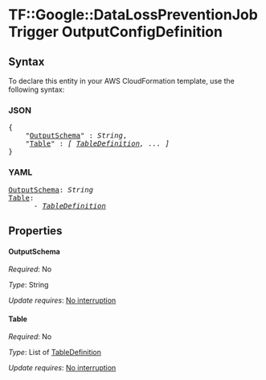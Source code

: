 # TF::Google::DataLossPreventionJobTrigger OutputConfigDefinition

## Syntax

To declare this entity in your AWS CloudFormation template, use the following syntax:

### JSON

<pre>
{
    "<a href="#outputschema" title="OutputSchema">OutputSchema</a>" : <i>String</i>,
    "<a href="#table" title="Table">Table</a>" : <i>[ <a href="tabledefinition.md">TableDefinition</a>, ... ]</i>
}
</pre>

### YAML

<pre>
<a href="#outputschema" title="OutputSchema">OutputSchema</a>: <i>String</i>
<a href="#table" title="Table">Table</a>: <i>
      - <a href="tabledefinition.md">TableDefinition</a></i>
</pre>

## Properties

#### OutputSchema

_Required_: No

_Type_: String

_Update requires_: [No interruption](https://docs.aws.amazon.com/AWSCloudFormation/latest/UserGuide/using-cfn-updating-stacks-update-behaviors.html#update-no-interrupt)

#### Table

_Required_: No

_Type_: List of <a href="tabledefinition.md">TableDefinition</a>

_Update requires_: [No interruption](https://docs.aws.amazon.com/AWSCloudFormation/latest/UserGuide/using-cfn-updating-stacks-update-behaviors.html#update-no-interrupt)

